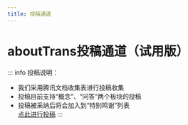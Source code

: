 ```yaml
---
title: 投稿通道
---
```

# aboutTrans投稿通道（试用版）
::: info 投稿说明：
* 我们采用腾讯文档收集表进行投稿收集  
* 投稿目前支持“概念”、“问答”两个板块的投稿  
* 投稿被采纳后将会加入到“特别鸣谢”列表  
[点此进行投稿](https://docs.qq.com/form/page/DSFdGRWtjck9NYm1L)
:::